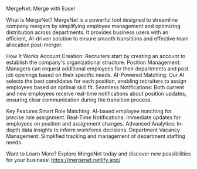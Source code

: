MergeNet: Merge with Ease!

What is MergeNet?
MergeNet is a powerful tool designed to streamline company mergers by simplifying employee management and optimizing distribution across departments. It provides business users with an efficient, AI-driven solution to ensure smooth transitions and effective team allocation post-merger.

How It Works
Account Creation: Recruiters start by creating an account to establish the company's organizational structure.
Position Management: Managers can request additional employees for their departments and post job openings based on their specific needs.
AI-Powered Matching: Our AI selects the best candidates for each position, enabling recruiters to assign employees based on optimal skill fit.
Seamless Notifications: Both current and new employees receive real-time notifications about position updates, ensuring clear communication during the transition process.

Key Features
Smart Role Matching: AI-based employee matching for precise role assignment.
Real-Time Notifications: Immediate updates for employees on position and assignment changes.
Advanced Analytics: In-depth data insights to inform workforce decisions.
Department Vacancy Management: Simplified tracking and management of department staffing needs.

Want to Learn More?
Explore MergeNet today and discover new possibilities for your business! https://mergenet.netlify.app/
